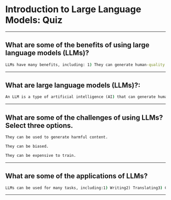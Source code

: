 # Introduction to Large Language Models: Quiz
____
## What are some of the benefits of using large language models (LLMs)?
```cmd
LLMs have many benefits, including: 1) They can generate human-quality text. 2) They can be used for a variety of tasks.3) They can be trained on massive datasets of text and code. 4) They are constantlyimproved.
```
____
## What are large language models (LLMs)?:
```cmd
An LLM is a type of artificial intelligence (AI) that can generate human-quality text. LLMs are trained on massive datasets of text and code, and they can be used for many tasks, such as writing, translating, and coding.
```
____
## What are some of the challenges of using LLMs? Select three options.
```cmd
They can be used to generate harmful content.
```
```cmd
They can be biased.
```
```cmd
They can be expensive to train.
```
____
## What are some of the applications of LLMs?
```cmd
LLMs can be used for many tasks, including:1) Writing2) Translating3) Coding4) Answering questions5) Summarizing text6) Generating creativecontent
```
____

